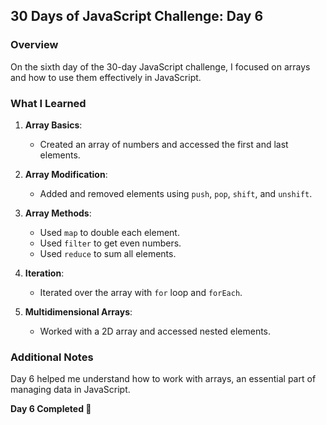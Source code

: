 ## 30 Days of JavaScript Challenge: Day 6

### Overview
On the sixth day of the 30-day JavaScript challenge, I focused on arrays and how to use them effectively in JavaScript.

### What I Learned
1. **Array Basics**:
   - Created an array of numbers and accessed the first and last elements.

2. **Array Modification**:
   - Added and removed elements using `push`, `pop`, `shift`, and `unshift`.

3. **Array Methods**:
   - Used `map` to double each element.
   - Used `filter` to get even numbers.
   - Used `reduce` to sum all elements.

4. **Iteration**:
   - Iterated over the array with `for` loop and `forEach`.

5. **Multidimensional Arrays**:
   - Worked with a 2D array and accessed nested elements.

### Additional Notes
Day 6 helped me understand how to work with arrays, an essential part of managing data in JavaScript.

**Day 6 Completed 🌊**